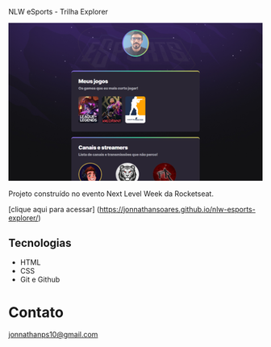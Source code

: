 NLW eSports - Trilha Explorer

![preview](./.github/preview.png)

Projeto construído no evento Next Level Week da Rocketseat.

[clique aqui para acessar]
(https://jonnathansoares.github.io/nlw-esports-explorer/)

## Tecnologias

- HTML
- CSS
- Git e Github

# Contato

jonnathanps10@gmail.com